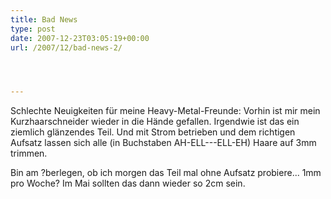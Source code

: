 ```yaml
---
title: Bad News
type: post
date: 2007-12-23T03:05:19+00:00
url: /2007/12/bad-news-2/




---
```

Schlechte Neuigkeiten für meine Heavy-Metal-Freunde: Vorhin ist mir mein Kurzhaarschneider wieder in die Hände gefallen. Irgendwie ist das ein ziemlich glänzendes Teil. Und mit Strom betrieben und dem richtigen Aufsatz lassen sich alle (in Buchstaben AH-<span class="caps">ELL</span>---<span class="caps">ELL</span>-EH) Haare auf 3mm trimmen.

Bin am ?berlegen, ob ich morgen das Teil mal ohne Aufsatz probiere... 1mm pro Woche? Im Mai sollten das dann wieder so 2cm sein.
